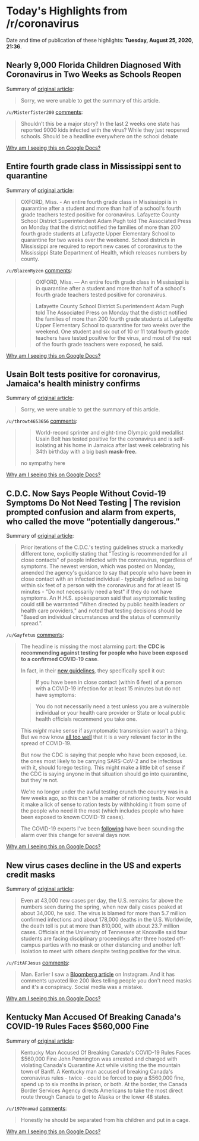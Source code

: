 # Today's Highlights from /r/coronavirus

Date and time of publication of these highlights: **Tuesday, August 25, 2020, 21:36**.

## Nearly 9,000 Florida Children Diagnosed With Coronavirus in Two Weeks as Schools Reopen

Summary of [original article](https://www.newsweek.com/nearly-9000-florida-children-diagnosed-coronavirus-two-weeks-schools-reopen-1527587):

> Sorry, we were unable to get the summary of this article.

`/u/Misterfister200` [comments](https://www.reddit.com/r/Coronavirus/comments/iglpvf/nearly_9000_florida_children_diagnosed_with/):

> Shouldn’t this be a major story? In the last 2 weeks one state has reported 9000 kids infected with the virus? While they just reopened schools. Should be a headline everywhere on the school debate

[Why am I seeing this on Google Docs?](https://docs.google.com/document/d/1Dc6We63vOXIZsc0op-Bt4abqkYjXzOigalQqFxmvvbM/edit?usp=sharing)

## Entire fourth grade class in Mississippi sent to quarantine

Summary of [original article](https://www.clarionledger.com/story/news/2020/08/24/entire-mississippi-fourth-grade-class-quarantine-covid/5625447002/?for-guid=30f8c10e-c109-11ea-9665-f21c177b84f8&utm_source=clarionledger-Daily%20Briefing&utm_medium=email&utm_campaign=daily_briefing&utm_term=hero):

> OXFORD, Miss. - An entire fourth grade class in Mississippi is in quarantine after a student and more than half of a school's fourth grade teachers tested positive for coronavirus. Lafayette County School District Superintendent Adam Pugh told The Associated Press on Monday that the district notified the families of more than 200 fourth grade students at Lafayette Upper Elementary School to quarantine for two weeks over the weekend. School districts in Mississippi are required to report new cases of coronavirus to the Mississippi State Department of Health, which releases numbers by county.

`/u/BlazenRyzen` [comments](https://www.reddit.com/r/Coronavirus/comments/iga2vl/entire_fourth_grade_class_in_mississippi_sent_to/):

> >  OXFORD, Miss.  — An entire fourth grade class in Mississippi is in quarantine after a student and more than half of a school's fourth grade teachers tested positive for coronavirus.
> 
> >  Lafayette County School District Superintendent Adam Pugh told The Associated Press on Monday that the district notified the families of more than 200 fourth grade students at Lafayette Upper Elementary School to quarantine for two weeks over the weekend. One student and six out of 10 or 11 total fourth grade teachers have tested positive for the virus, and most of the rest of the fourth grade teachers were exposed, he said.

[Why am I seeing this on Google Docs?](https://docs.google.com/document/d/1Dc6We63vOXIZsc0op-Bt4abqkYjXzOigalQqFxmvvbM/edit?usp=sharing)

## Usain Bolt tests positive for coronavirus, Jamaica's health ministry confirms

Summary of [original article](https://www.cbc.ca/sports/olympics/summer/trackandfield/usain-bolt-coronavirus-report-birthday-party-1.5697569):

> Sorry, we were unable to get the summary of this article.

`/u/throwt4653656` [comments](https://www.reddit.com/r/Coronavirus/comments/igbunf/usain_bolt_tests_positive_for_coronavirus/):

> > World-record sprinter and eight-time Olympic gold medallist Usain Bolt has tested positive for the coronavirus and is self-isolating at his home in Jamaica after last week celebrating his 34th birthday with a big bash **mask-free.**
> 
> no sympathy here

[Why am I seeing this on Google Docs?](https://docs.google.com/document/d/1Dc6We63vOXIZsc0op-Bt4abqkYjXzOigalQqFxmvvbM/edit?usp=sharing)

## C.D.C. Now Says People Without Covid-19 Symptoms Do Not Need Testing | The revision prompted confusion and alarm from experts, who called the move “potentially dangerous.”

Summary of [original article](https://www.nytimes.com/2020/08/25/health/covid-19-testing-cdc.html):

> Prior iterations of the C.D.C.'s testing guidelines struck a markedly different tone, explicitly stating that "Testing is recommended for all close contacts" of people infected with the coronavirus, regardless of symptoms. The newest version, which was posted on Monday, amended the agency's guidance to say that people who have been in close contact with an infected individual - typically defined as being within six feet of a person with the coronavirus and for at least 15 minutes - "Do not necessarily need a test" if they do not have symptoms. An H.H.S. spokesperson said that asymptomatic testing could still be warranted "When directed by public health leaders or health care providers," and noted that testing decisions should be "Based on individual circumstances and the status of community spread.".

`/u/Gayfetus` [comments](https://www.reddit.com/r/Coronavirus/comments/ignmyf/cdc_now_says_people_without_covid19_symptoms_do/):

> The headline is missing the most alarming part: **the CDC is recommending against testing for people who have been exposed to a confirmed COVID-19 case**.
> 
> In fact, in their [new guidelines](https://www.cdc.gov/coronavirus/2019-ncov/hcp/testing-overview.html), they specifically spell it out:
> 
> > If you have been in close contact (within 6 feet) of a person with a COVID-19 infection for at least 15 minutes but do not have symptoms:
> 
> > You do not necessarily need a test unless you are a vulnerable individual or your health care provider or State or local public health officials recommend you take one.
> 
> This *might* make sense if asymptomatic transmission wasn't a thing. But we now know [all too well](https://www.nytimes.com/2020/06/27/world/europe/coronavirus-spread-asymptomatic.html) that it is a very relevant factor in the spread of COVID-19.
> 
> But now the CDC is saying that people who have been exposed, i.e. the ones most likely to be carrying SARS-CoV-2 and be infectious with it, should forego testing. This might make a little bit of sense if the CDC is saying anyone in that situation should go into quarantine, but they're not.
> 
> We're no longer under the awful testing crunch the country was in a few weeks ago, so this can't be a matter of rationing tests. Nor would it make a lick of sense to ration tests by withholding it from some of the people who need it the most (which includes people who have been exposed to known COVID-19 cases).
> 
> The COVID-19 experts I've been [following](https://twitter.com/i/lists/1242019425135493121) have been sounding the alarm over this change for several days now.

[Why am I seeing this on Google Docs?](https://docs.google.com/document/d/1Dc6We63vOXIZsc0op-Bt4abqkYjXzOigalQqFxmvvbM/edit?usp=sharing)

## New virus cases decline in the US and experts credit masks

Summary of [original article](https://www.ksat.com/health/2020/08/25/new-virus-cases-decline-in-the-us-and-experts-credit-masks/):

> Even at 43,000 new cases per day, the U.S. remains far above the numbers seen during the spring, when new daily cases peaked at about 34,000, he said. The virus is blamed for more than 5.7 million confirmed infections and about 178,000 deaths in the U.S. Worldwide, the death toll is put at more than 810,000, with about 23.7 million cases. Officials at the University of Tennessee at Knoxville said four students are facing disciplinary proceedings after three hosted off-campus parties with no mask or other distancing and another left isolation to meet with others despite testing positive for the virus.

`/u/FitAFJesus` [comments](https://www.reddit.com/r/Coronavirus/comments/igiejs/new_virus_cases_decline_in_the_us_and_experts/):

> Man. Earlier I saw a [Bloomberg article](https://www.instagram.com/p/CET1nTtHjfN/) on Instagram. And it has comments upvoted like 200 likes telling people you don't need masks and it's a conspiracy. Social media was a mistake.

[Why am I seeing this on Google Docs?](https://docs.google.com/document/d/1Dc6We63vOXIZsc0op-Bt4abqkYjXzOigalQqFxmvvbM/edit?usp=sharing)

## Kentucky Man Accused Of Breaking Canada's COVID-19 Rules Faces $560,000 Fine

Summary of [original article](https://www.npr.org/2020/08/25/905847150/american-man-accused-of-breaking-canadas-covid-19-rules-faces-560-000-fine):

> Kentucky Man Accused Of Breaking Canada's COVID-19 Rules Faces $560,000 Fine John Pennington was arrested and charged with violating Canada's Quarantine Act while visiting the the mountain town of Banff. A Kentucky man accused of breaking Canada's coronavirus rules - twice - could be forced to pay a $560,000 fine, spend up to six months in prison, or both. At the border, the Canada Border Services Agency directs Americans to take the most direct route through Canada to get to Alaska or the lower 48 states.

`/u/1970nomad` [comments](https://www.reddit.com/r/Coronavirus/comments/igkps3/kentucky_man_accused_of_breaking_canadas_covid19/):

> Honestly he should be separated from his children and put in a cage.

[Why am I seeing this on Google Docs?](https://docs.google.com/document/d/1Dc6We63vOXIZsc0op-Bt4abqkYjXzOigalQqFxmvvbM/edit?usp=sharing)

